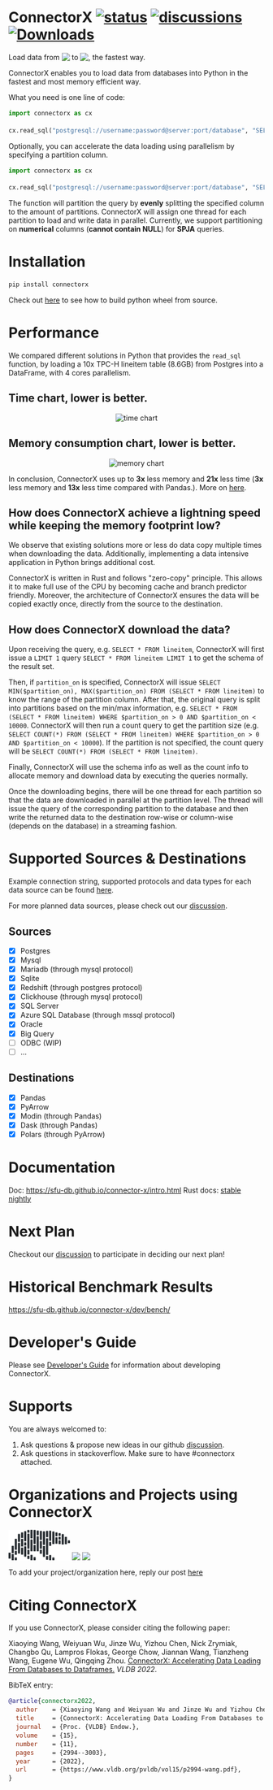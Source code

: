 # ConnectorX [![status][ci_badge]][ci_page] [![discussions][discussion_badge]][discussion_page] [![Downloads][download_badge]][download_page]

[ci_badge]: https://github.com/sfu-db/connector-x/workflows/ci/badge.svg
[ci_page]: https://github.com/sfu-db/connector-x/actions
[discussion_badge]: https://img.shields.io/badge/Forum-Github%20Discussions-blue
[discussion_page]: https://github.com/sfu-db/connector-x/discussions
[download_badge]: https://pepy.tech/badge/connectorx
[download_page]: https://pepy.tech/project/connectorx

Load data from <img src="https://raw.githubusercontent.com/sfu-db/connector-x/main/assets/sources.gif" width="6.5%" style="margin-bottom: -2px"/> to <img src="https://raw.githubusercontent.com/sfu-db/connector-x/main/assets/destinations.gif" width="7%" style="margin-bottom: -2px"/>, the fastest way.

ConnectorX enables you to load data from databases into Python in the fastest and most memory efficient way.

What you need is one line of code:

```python
import connectorx as cx

cx.read_sql("postgresql://username:password@server:port/database", "SELECT * FROM lineitem")
```

Optionally, you can accelerate the data loading using parallelism by specifying a partition column.

```python
import connectorx as cx

cx.read_sql("postgresql://username:password@server:port/database", "SELECT * FROM lineitem", partition_on="l_orderkey", partition_num=10)
```

The function will partition the query by **evenly** splitting the specified column to the amount of partitions.
ConnectorX will assign one thread for each partition to load and write data in parallel.
Currently, we support partitioning on **numerical** columns (**cannot contain NULL**) for **SPJA** queries. 

# Installation

```bash
pip install connectorx
```

Check out [here](https://sfu-db.github.io/connector-x/install.html#build-from-source-code) to see how to build python wheel from source.

# Performance

We compared different solutions in Python that provides the `read_sql` function, by loading a 10x TPC-H lineitem table (8.6GB) from Postgres into a DataFrame, with 4 cores parallelism.

## Time chart, lower is better.

<p align="center"><img alt="time chart" src="https://raw.githubusercontent.com/sfu-db/connector-x/main/assets/pg-time.png"/></p>

## Memory consumption chart, lower is better.

<p align="center"><img alt="memory chart" src="https://raw.githubusercontent.com/sfu-db/connector-x/main/assets/pg-mem.png"/></p>

In conclusion, ConnectorX uses up to **3x** less memory and **21x** less time (**3x** less memory and **13x** less time compared with Pandas.). More on [here](https://github.com/sfu-db/connector-x/blob/main/Benchmark.md#benchmark-result-on-aws-r54xlarge).

## How does ConnectorX achieve a lightning speed while keeping the memory footprint low?

We observe that existing solutions more or less do data copy multiple times when downloading the data.
Additionally, implementing a data intensive application in Python brings additional cost.

ConnectorX is written in Rust and follows "zero-copy" principle.
This allows it to make full use of the CPU by becoming cache and branch predictor friendly. Moreover, the architecture of ConnectorX ensures the data will be copied exactly once, directly from the source to the destination.

## How does ConnectorX download the data?

Upon receiving the query, e.g. `SELECT * FROM lineitem`, ConnectorX will first issue a `LIMIT 1` query `SELECT * FROM lineitem LIMIT 1` to get the schema of the result set.

Then, if `partition_on` is specified, ConnectorX will issue `SELECT MIN($partition_on), MAX($partition_on) FROM (SELECT * FROM lineitem)` to know the range of the partition column.
After that, the original query is split into partitions based on the min/max information, e.g. `SELECT * FROM (SELECT * FROM lineitem) WHERE $partition_on > 0 AND $partition_on < 10000`.
ConnectorX will then run a count query to get the partition size (e.g. `SELECT COUNT(*) FROM (SELECT * FROM lineitem) WHERE $partition_on > 0 AND $partition_on < 10000`). If the partition
is not specified, the count query will be `SELECT COUNT(*) FROM (SELECT * FROM lineitem)`.

Finally, ConnectorX will use the schema info as well as the count info to allocate memory and download data by executing the queries normally.

Once the downloading begins, there will be one thread for each partition so that the data are downloaded in parallel at the partition level. The thread will issue the query of the corresponding
partition to the database and then write the returned data to the destination row-wise or column-wise (depends on the database) in a streaming fashion. 


# Supported Sources & Destinations

Example connection string, supported protocols and data types for each data source can be found [here](https://sfu-db.github.io/connector-x/databases.html).

For more planned data sources, please check out our [discussion](https://github.com/sfu-db/connector-x/discussions/61).

## Sources
- [x] Postgres
- [x] Mysql
- [x] Mariadb (through mysql protocol)
- [x] Sqlite
- [x] Redshift (through postgres protocol)
- [x] Clickhouse (through mysql protocol)
- [x] SQL Server
- [x] Azure SQL Database (through mssql protocol)
- [x] Oracle
- [x] Big Query
- [ ] ODBC (WIP)
- [ ] ...

## Destinations
- [x] Pandas
- [x] PyArrow
- [x] Modin (through Pandas)
- [x] Dask (through Pandas)
- [x] Polars (through PyArrow)

# Documentation

Doc: https://sfu-db.github.io/connector-x/intro.html
Rust docs: [stable](https://docs.rs/connectorx) [nightly](https://sfu-db.github.io/connector-x/connectorx/)

# Next Plan

Checkout our [discussion][discussion_page] to participate in deciding our next plan!

# Historical Benchmark Results

https://sfu-db.github.io/connector-x/dev/bench/

# Developer's Guide
Please see [Developer's Guide](https://github.com/sfu-db/connector-x/blob/main/CONTRIBUTING.md) for information about developing ConnectorX.

# Supports

You are always welcomed to:
1. Ask questions & propose new ideas in our github [discussion][discussion_page].
2. Ask questions in stackoverflow. Make sure to have #connectorx attached.

# Organizations and Projects using ConnectorX

[<img src="https://raw.githubusercontent.com/pola-rs/polars-static/master/logos/polars-logo-dark.svg" height="60" style="margin-bottom: -2px"/>](https://github.com/pola-rs/polars)
[<img src="https://raw.githubusercontent.com/sfu-db/dataprep/develop/assets/logo.png" height="60" style="margin-bottom: -2px"/>](https://dataprep.ai/)
[<img src="https://github.com/modin-project/modin/blob/3d6368edf311995ad231ec5342a51cd9e4e3dc20/docs/img/MODIN_ver2_hrz.png?raw=true" height="60" style="margin-bottom: -2px"/>](https://modin.readthedocs.io)

To add your project/organization here, reply our post [here](https://github.com/sfu-db/connector-x/discussions/146)

# Citing ConnectorX

If you use ConnectorX, please consider citing the following paper:

Xiaoying Wang, Weiyuan Wu, Jinze Wu, Yizhou Chen, Nick Zrymiak, Changbo Qu, Lampros Flokas, George Chow, Jiannan Wang, Tianzheng Wang, Eugene Wu, Qingqing Zhou. [ConnectorX: Accelerating Data Loading From Databases to Dataframes.](https://www.vldb.org/pvldb/vol15/p2994-wang.pdf) _VLDB 2022_.

BibTeX entry:

```bibtex
@article{connectorx2022,
  author    = {Xiaoying Wang and Weiyuan Wu and Jinze Wu and Yizhou Chen and Nick Zrymiak and Changbo Qu and Lampros Flokas and George Chow and Jiannan Wang and Tianzheng Wang and Eugene Wu and Qingqing Zhou},
  title     = {ConnectorX: Accelerating Data Loading From Databases to Dataframes},
  journal   = {Proc. {VLDB} Endow.},
  volume    = {15},
  number    = {11},
  pages     = {2994--3003},
  year      = {2022},
  url       = {https://www.vldb.org/pvldb/vol15/p2994-wang.pdf},
}
```

